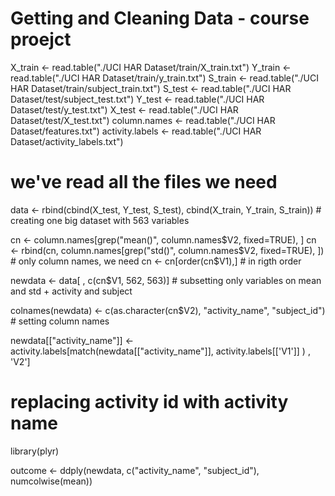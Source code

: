 # Getting and Cleaning Data - course proejct


X_train <- read.table("./UCI HAR Dataset/train/X_train.txt")
Y_train <- read.table("./UCI HAR Dataset/train/y_train.txt")
S_train <- read.table("./UCI HAR Dataset/train/subject_train.txt")
S_test <- read.table("./UCI HAR Dataset/test/subject_test.txt")
Y_test <- read.table("./UCI HAR Dataset/test/y_test.txt")
X_test <- read.table("./UCI HAR Dataset/test/X_test.txt")
column.names <- read.table("./UCI HAR Dataset/features.txt")
activity.labels <- read.table("./UCI HAR Dataset/activity_labels.txt")

 # we've read all the files we need

data <- rbind(cbind(X_test, Y_test, S_test), cbind(X_train, Y_train, S_train)) # creating one big dataset with 563 variables

cn <- column.names[grep("mean()", column.names$V2, fixed=TRUE), ]
cn <- rbind(cn, column.names[grep("std()", column.names$V2, fixed=TRUE), ]) # only column names, we need
cn <- cn[order(cn$V1),] # in rigth order

newdata <- data[ , c(cn$V1, 562, 563)] # subsetting only variables on mean and std + activity and subject

colnames(newdata) <- c(as.character(cn$V2), "activity_name", "subject_id") # setting column names

newdata[["activity_name"]] <- activity.labels[match(newdata[["activity_name"]], activity.labels[['V1']] ) , 'V2']

 # replacing activity id with activity name

library(plyr)

outcome <- ddply(newdata, c("activity_name", "subject_id"), numcolwise(mean))

